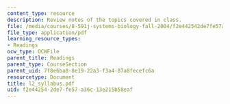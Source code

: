 ```yaml
---
content_type: resource
description: Review notes of the topics covered in class.
file: /media/courses/8-591j-systems-biology-fall-2004/f2e442542de7fe57a36c13e215b58eaf_l2_syllabus.pdf
file_type: application/pdf
learning_resource_types:
- Readings
ocw_type: OCWFile
parent_title: Readings
parent_type: CourseSection
parent_uid: 7f8e6ba8-8e19-22a3-f3a4-87a8fecefc6a
resourcetype: Document
title: l2_syllabus.pdf
uid: f2e44254-2de7-fe57-a36c-13e215b58eaf
---
```

